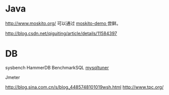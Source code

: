 

# Java
http://www.moskito.org/
可以通过 [moskito-demo
](https://github.com/anotheria/moskito-demo/blob/master/pom.xml) 尝鲜。

http://blog.csdn.net/qiguiting/article/details/11584397

# DB
sysbench
HammerDB 
BenchmarkSQL
[mysqltuner](http://mysqltuner.com/)

Jmeter

http://blog.sina.com.cn/s/blog_4485748101019wsh.html
http://www.tpc.org/